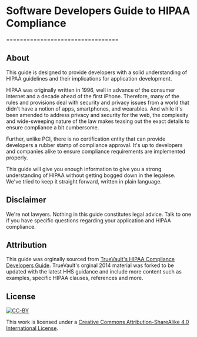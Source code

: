 # Software Developers Guide to HIPAA Compliance
=================================

## About

This guide is designed to provide developers with a solid understanding of HIPAA guidelines and their implications for application development. 

HIPAA was originally written in 1996, well in advance of the consumer Internet and a decade ahead of the first iPhone. Therefore, many of the rules and provisions deal with security and privacy issues from a world that didn't have a notion of apps, smartphones, and wearables. And while it's been amended to address privacy and security for the web, the complexity and wide-sweeping nature of the law makes teasing out the exact details to ensure compliance a bit cumbersome. 

Further, unlike PCI, there is no certification entity that can provide developers a rubber stamp of compliance approval. It's up to developers and companies alike to ensure compliance requirements are implemented properly. 

This guide will give you enough information to give you a strong understanding of HIPAA without getting bogged down in the legalese. We've tried to keep it straight forward, written in plain language.

## Disclaimer

We're not lawyers. Nothing in this guide constitutes legal advice. Talk to one if you have specific questions regarding your application and HIPAA compliance.

## Attribution
This guide was orginally sourced from [TrueVault's HIPAA Compliance Developers Guide](https://github.com/truevault/hipaa-compliance-developers-guide/). TrueVault's orginal 2014 material was forked to be updated with the latest HHS guidance and include more content such as examples, specific HIPAA clauses, references and more.

## License

[![CC-BY](https://i.creativecommons.org/l/by-sa/4.0/88x31.png)](http://creativecommons.org/licenses/by-sa/4.0/)

This work is licensed under a [Creative Commons Attribution-ShareAlike 4.0 International License](https://creativecommons.org/licenses/by-sa/4.0/).

